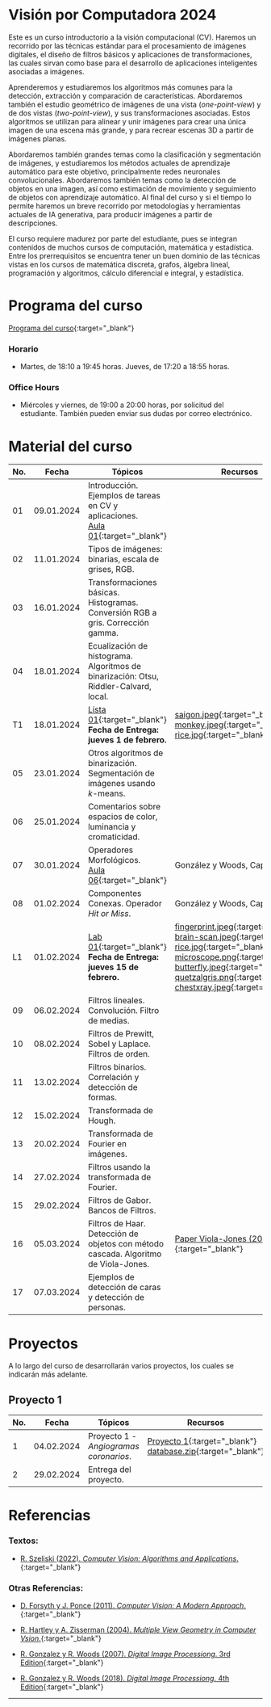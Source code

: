 # Visión por Computadora 2024

Este es un curso introductorio a la visión computacional (CV). Haremos un recorrido por las técnicas estándar para el procesamiento de imágenes digitales, el diseño de filtros básicos y aplicaciones de transformaciones, las cuales sirvan como base para el desarrollo de aplicaciones inteligentes asociadas a imágenes.

Aprenderemos y estudiaremos los algoritmos más comunes para la detección, extracción y comparación de características. Abordaremos también el estudio geométrico de imágenes de una vista (*one-point-view*) y de dos vistas (*two-point-view*), y sus transformaciones asociadas. Estos algoritmos se utilizan para alinear y unir imágenes para crear una única imagen de una escena más grande, y para recrear escenas 3D a partir de imágenes planas.

Abordaremos también grandes temas como la clasificación y segmentación de imágenes, y estudiaremos los métodos actuales de aprendizaje automático para este objetivo, principalmente redes neuronales convolucionales. Abordaremos también temas como la detección de objetos en una imagen, así como estimación de movimiento y seguimiento de objetos con aprendizaje automático. Al final del curso y si el tiempo lo permite haremos un breve recorrido por metodologías y herramientas actuales de IA generativa, para producir imágenes a partir de descripciones.

El curso requiere madurez por parte del estudiante, pues se integran contenidos de muchos cursos de computación, matemática y estadística. Entre los prerrequisitos se encuentra tener un buen dominio de las técnicas vistas en los cursos de matemática discreta, grafos, álgebra lineal, programación y algoritmos, cálculo diferencial e integral, y estadística. 


# Programa del curso
<div id='id-programa'/>

[Programa del curso](programa/Programa-cv2024.pdf){:target="_blank"}

### Horario
<div id='id-horario'/>

* Martes, de 18:10 a 19:45 horas. Jueves, de 17:20 a 18:55 horas.

### Office Hours
<div id='id-office'/>

* Miércoles y viernes, de 19:00 a 20:00 horas, por solicitud del estudiante. También pueden enviar sus dudas por correo electrónico.


# Material del curso
<div id='id-material'/>

**No.**  | **Fecha**    | **Tópicos**                                                       | **Recursos**
-------- | ------------ | ----------------------------------------------------------------- |  -------------------------------------
01       | 09.01.2024   | Introducción. Ejemplos de tareas en CV y aplicaciones. <br/> [Aula 01](aulas/Aula01.pdf){:target="_blank"} | 
02       | 11.01.2024   | Tipos de imágenes: binarias, escala de grises, RGB.  | 
03       | 16.01.2024   | Transformaciones básicas. Histogramas. Conversión RGB a gris. Corrección gamma.  | 
04       | 18.01.2024   | Ecualización de histograma. Algoritmos de binarización: Otsu, Riddler-Calvard, local.  |
T1       | 18.01.2024   | [Lista 01](listas/lista01.pdf){:target="_blank"} <br/> **Fecha de Entrega: jueves 1 de febrero.** | [saigon.jpeg](listas/saigon.jpeg){:target="_blank"} [monkey.jpeg](listas/monkey.jpeg){:target="_blank"} [rice.jpg](listas/rice.jpg){:target="_blank"}
05       | 23.01.2024   | Otros algoritmos de binarización. Segmentación de imágenes usando $k$-means.  |
06       | 25.01.2024   | Comentarios sobre espacios de color, luminancia y cromaticidad.  |
07       | 30.01.2024   | Operadores Morfológicos. <br/> [Aula 06](aulas/Aula06.pdf){:target="_blank"} | González y Woods, Cap. 9.
08       | 01.02.2024   | Componentes Conexas. Operador *Hit or Miss*. <br/> | González y Woods, Cap. 9.
L1       | 01.02.2024   | [Lab 01](labs/lab01.pdf){:target="_blank"} <br/> **Fecha de Entrega: jueves 15 de febrero.** | [fingerprint.jpeg](labs/fingerprint.jpeg){:target="_blank"} [brain-scan.jpeg](labs/brain-scan.jpeg){:target="_blank"} [rice.jpg](labs/rice.jpg){:target="_blank"} [microscope.png](labs/microscope.png){:target="_blank"} [butterfly.jpeg](labs/butterfly.jpeg){:target="_blank"} [quetzalgris.png](labs/quetzalgris.png){:target="_blank"} [chestxray.jpeg](labs/chestxray.jpeg){:target="_blank"}
09       | 06.02.2024   | Filtros lineales. Convolución. Filtro de medias. | 
10       | 08.02.2024   | Filtros de Prewitt, Sobel y Laplace. Filtros de orden. | 
11       | 13.02.2024   | Filtros binarios. Correlación y detección de formas. <br/> | 
12       | 15.02.2024   | Transformada de Hough. <br/> | 
13       | 20.02.2024   | Transformada de Fourier en imágenes. <br/> | 
14       | 27.02.2024   | Filtros usando la transformada de Fourier. <br/> | 
15       | 29.02.2024   | Filtros de Gabor. Bancos de Filtros. <br/> | 
16       | 05.03.2024   | Filtros de Haar. Detección de objetos con método cascada. Algoritmo de Viola-Jones. | [Paper Viola-Jones (2001)](https://www.cs.cmu.edu/~efros/courses/LBMV07/Papers/viola-cvpr-01.pdf)){:target="_blank"}
17       | 07.03.2024   | Ejemplos de detección de caras y detección de personas. | 




# Proyectos
<div id='id-proj'/>

A lo largo del curso de desarrollarán varios proyectos, los cuales se indicarán más adelante.

## Proyecto 1
<div id='id-proj1'/>

**No.**  | **Fecha**    | **Tópicos**                                   | **Recursos**
-------- | ------------ | --------------------------------------------- |  -------------------------------------
 1       | 04.02.2024   | Proyecto 1 - *Angiogramas coronarios*.        | [Proyecto 1](proyectos/pr1/Proyecto1.pdf){:target="_blank"} <br/>  [database.zip](proyectos/pr1/database.zip){:target="_blank"} 
 2       | 29.02.2024   | Entrega del proyecto.                         | 

    
# Referencias
<div id='id-ref'/>

### Textos:

* [R. Szeliski (2022). *Computer Vision: Algorithms and Applications*.](http://library.lol/main/5B158374B784FA7FC9D6559B45352EA1){:target="_blank"}

### Otras Referencias:

* [D. Forsyth y J. Ponce (2011). *Computer Vision: A Modern Approach*.](http://library.lol/main/11030C8AE6B3351ACE96677C84FF5440){:target="_blank"}

* [R. Hartley y A. Zisserman (2004). *Multiple View Geometry in Computer Vsion*.](http://library.lol/main/14DABCC0A4E8122A553ECE1C75DDD694){:target="_blank"}

* [R. Gonzalez y R. Woods (2007). *Digital Image Processiong*. 3rd Edition](http://library.lol/main/D2A46CA990847C353EF18F0A4270A083){:target="_blank"}

* [R. Gonzalez y R. Woods (2018). *Digital Image Processiong*. 4th Edition](http://library.lol/main/033DDCB069E05B84F9D176DDD7455010){:target="_blank"}

---
